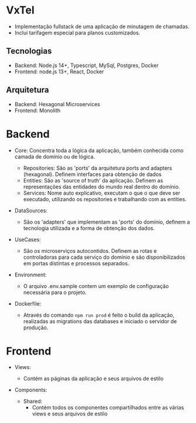 # VxTel 

- Implementação fullstack de uma aplicação de minutagem de chamadas.
- Inclui tarifagem especial para planos customizados.

## Tecnologias

- Backend: Node.js 14+, Typescript, MySql, Postgres, Docker
- Frontend: node.js 13+, React, Docker

## Arquitetura

- Backend: Hexagonal Microservices
- Frontend: Monolith

# Backend

- Core: Concentra toda a lógica da aplicação, também conhecida como camada de domínio ou de lógica. 
  - Repositories: São as 'ports' da arquitetura ports and adapters (hexagonal). Definem interfaces para obtenção de dados
  - Entities: São as 'source of truth' da aplicação. Definem as representações das entidades do mundo real dentro do domínio.
  - Services: Nome auto explicativo, executam o que o que deve ser executado, utilizando os repositories e trabalhando com as entities.

- DataSources:
  - São os 'adapters' que implementam as 'ports' do domínio, definem a tecnologia utilizada e a forma de obtenção dos dados.

- UseCases:
  - São os microserviços autocontidos. Definem as rotas e controladoras para cada serviço do domínio e são disponibilizados em portas distintas e processos separados.

- Environment:
  - O arquivo .env.sample contem um exemplo de configuração necessária para o projeto. 

- Dockerfile:
  - Através do comando `npm run prod` é feito o build da aplicação, realizadas as migrations das databases e iniciado o servidor de produção.

# Frontend
  - Views:
    - Contém as páginas da aplicação e seus arquivos de estilo

  - Components:    
    - Shared:
      - Contém todos os componentes compartilhados entre as várias views e seus arquivos de estilo
